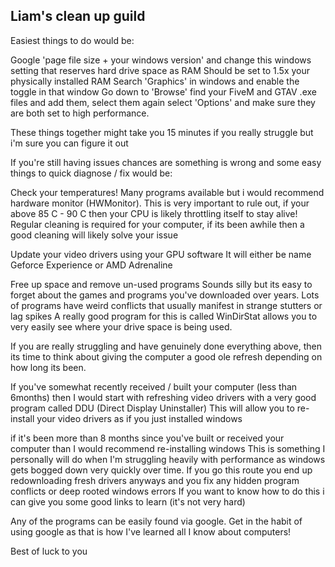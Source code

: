 
## Liam's clean up guild

Easiest things to do would be:

Google 'page file size + your windows version' and change this windows setting that reserves hard drive space as RAM
Should be set to 1.5x your physically installed RAM
Search 'Graphics' in windows and enable the toggle in that window
Go down to 'Browse' find your FiveM and GTAV .exe files and add them, select them again select 'Options' and make sure they are both set to high performance.

These things together might take you 15 minutes if you really struggle but i'm sure you can figure it out

If you're still having issues chances are something is wrong and some easy things to quick diagnose / fix would be:

Check your temperatures! Many programs available but i would recommend hardware monitor (HWMonitor). This is very important to rule out, if your above 85 C - 90 C then your CPU is likely throttling itself to stay alive! Regular cleaning is required for your computer, if its been awhile then a good cleaning will likely solve your issue

Update your video drivers using your GPU software 
It will either be name Geforce Experience or AMD Adrenaline

Free up space and remove un-used programs
Sounds silly but its easy to forget about the games and programs you've downloaded over years. Lots of programs have weird conflicts that usually manifest in strange stutters or lag spikes
A really good program for this is called WinDirStat allows you to very easily see where your drive space is being used.


If you are really struggling and have genuinely done everything above, then its time to think about giving the computer a good ole refresh depending on how long its been.

If you've somewhat recently received / built your computer (less than 6months) then I would start with refreshing video drivers with a very good program called DDU (Direct Display Uninstaller)
This will allow you to re-install your video drivers as if you just installed windows

if it's been more than 8 months since you've built or received your computer than I would recommend re-installing windows This is something I personally will do when I'm struggling heavily with performance as windows gets bogged down very quickly over time. If you go this route you end up redownloading fresh drivers anyways and you fix any hidden program conflicts or deep rooted windows errors If you want to know how to do this i can give you some good links to learn (it's not very hard)

Any of the programs can be easily found via google. Get in the habit of using google as that is how I've learned all I know about computers!

Best of luck to you